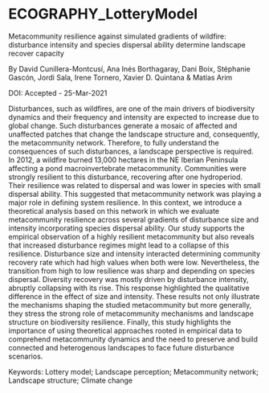 # ECOGRAPHY_LotteryModel

Metacommunity resilience against simulated gradients of wildfire: disturbance intensity and species dispersal ability determine landscape recover capacity

By David Cunillera-Montcusí, Ana Inés Borthagaray, Dani Boix, Stéphanie Gascón, Jordi Sala, Irene Tornero, Xavier D. Quintana & Matías Arim

DOI:
Accepted - 25-Mar-2021

Disturbances, such as wildfires, are one of the main drivers of biodiversity dynamics and their frequency and intensity are expected to increase due to global change. Such disturbances generate a mosaic of affected and unaffected patches that change the landscape structure and, consequently, the metacommunity network. Therefore, to fully understand the consequences of such disturbances, a landscape perspective is required. In 2012, a wildfire burned 13,000 hectares in the NE Iberian Peninsula affecting a pond macroinvertebrate metacommunity. Communities were strongly resilient to this disturbance, recovering after one hydroperiod. Their resilience was related to dispersal and was lower in species with small dispersal ability. This suggested that metacommunity network was playing a major role in defining system resilience. In this context, we introduce a theoretical analysis based on this network in which we evaluate metacommunity resilience across several gradients of disturbance size and intensity incorporating species dispersal ability. Our study supports the empirical observation of a highly resilient metacommunity but also reveals that increased disturbance regimes might lead to a collapse of this resilience. Disturbance size and intensity interacted determining community recovery rate which had high values when both were low. Nevertheless, the transition from high to low resilience was sharp and depending on species dispersal. Diversity recovery was mostly driven by disturbance intensity, abruptly collapsing with its rise. This response highlighted the qualitative difference in the effect of size and intensity. These results not only illustrate the mechanisms shaping the studied metacommunity but more generally, they stress the strong role of metacommunity mechanisms and landscape structure on biodiversity resilience. Finally, this study highlights the importance of using theoretical approaches rooted in empirical data to comprehend metacommunity dynamics and the need to preserve and build connected and heterogenous landscapes to face future disturbance scenarios.

Keywords: Lottery model; Landscape perception; Metacommunity network; Landscape structure; Climate change
